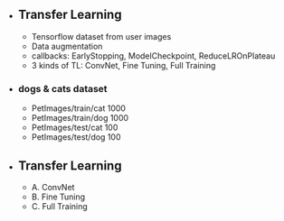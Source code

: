 - ## Transfer Learning
  - Tensorflow dataset from user images
  - Data augmentation
  - callbacks: EarlyStopping, ModelCheckpoint, ReduceLROnPlateau
  - 3 kinds of TL: ConvNet, Fine Tuning, Full Training

- ### dogs & cats dataset
  - PetImages/train/cat 1000
  - PetImages/train/dog 1000
  - PetImages/test/cat 100
  - PetImages/test/dog 100

- ## Transfer Learning
  - A. ConvNet
  - B. Fine Tuning
  - C. Full Training
  
  
